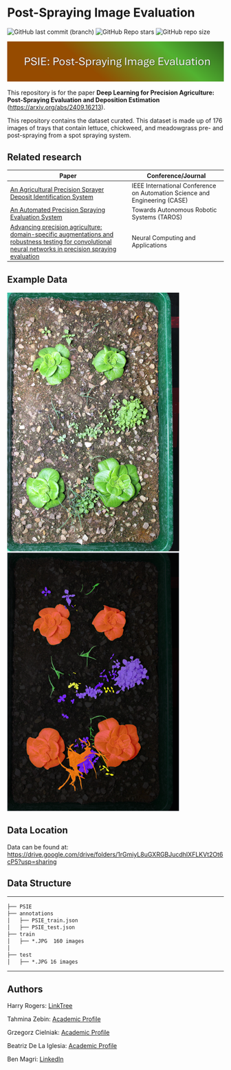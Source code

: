 # Post-Spraying Image Evaluation
![GitHub last commit (branch)](https://img.shields.io/github/last-commit/Harry-Rogers/PSIE/master) ![GitHub Repo stars](https://img.shields.io/github/stars/Harry-Rogers/PSIE) ![GitHub repo size](https://img.shields.io/github/repo-size/Harry-Rogers/PSIE)


![PSIE](./resources/Banner.png)


This repository is for the paper **Deep Learning for Precision Agriculture: Post-Spraying Evaluation and Deposition Estimation** (https://arxiv.org/abs/2409.16213). 

This repository contains the dataset curated. This dataset is made up of 176 images of trays that contain lettuce, chickweed, and meadowgrass pre- and post-spraying from a spot spraying system.

## Related research

| Paper  |  Conference/Journal |
| ------------- |  ------------- |
| [An Agricultural Precision Sprayer Deposit Identification System](https://ieeexplore.ieee.org/document/10260374) |   IEEE International Conference on Automation Science and Engineering (CASE)  |
| [An Automated Precision Spraying Evaluation System](https://link.springer.com/chapter/10.1007/978-3-031-43360-3_3)  |  Towards Autonomous Robotic Systems (TAROS)  |
| [Advancing precision agriculture: domain-specific augmentations and robustness testing for convolutional neural networks in precision spraying evaluation](https://link.springer.com/article/10.1007/s00521-024-10142-0)  |   Neural Computing and Applications  |

## Example Data
<p float="left">
  <img src="./resources/example_image.jpg" alt="Example Image" width="400" />
  <img src="./resources/GT.png" alt="Ground truth annotation" width="400" />
</p>


## Data Location
Data can be found at: https://drive.google.com/drive/folders/1rGmiyL8uGXRGBJucdhIXFLKVt2Ot6cP5?usp=sharing

## Data Structure
------------

    ├── PSIE
    ├── annotations
    │   ├── PSIE_train.json
    │   ├── PSIE_test.json
    ├── train
    │   ├── *.JPG  160 images
    │   
    ├── test            
    │   ├── *.JPG 16 images
    

--------




## Authors

Harry Rogers: [LinkTree](https://linktr.ee/harryrogers)

Tahmina Zebin: [Academic Profile](https://www.brunel.ac.uk/people/tahmina-zebin/research) 

Grzegorz Cielniak: [Academic Profile](https://staff.lincoln.ac.uk/gcielniak)  

Beatriz De La Iglesia: [Academic Profile](https://research-portal.uea.ac.uk/en/persons/beatriz-de-la-iglesia)  

Ben Magri: [LinkedIn](https://www.linkedin.com/in/ben-magri-307b52a6/)
